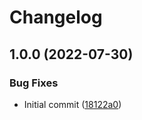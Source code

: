 # Changelog

## 1.0.0 (2022-07-30)


### Bug Fixes

* Initial commit ([18122a0](https://github.com/jacobsvante/setup-age-action/commit/18122a09218ab5de7a7fe5fa57d3dffe7b09eabe))
